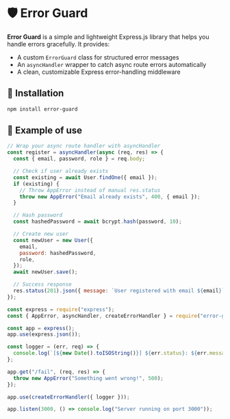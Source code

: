 # 🛡️ Error Guard

**Error Guard** is a simple and lightweight Express.js library that helps you handle errors gracefully.
It provides:
- A custom `ErrorGuard` class for structured error messages
- An `asyncHandler` wrapper to catch async route errors automatically
- A clean, customizable Express error-handling middleware

## 🚀 Installation

```bash
npm install error-guard
```

## 📌 Example of use

```javascript
// Wrap your async route handler with asyncHandler
const register = asyncHandler(async (req, res) => {
  const { email, password, role } = req.body;

  // Check if user already exists
  const existing = await User.findOne({ email });
  if (existing) {
    // Throw AppError instead of manual res.status
    throw new AppError("Email already exists", 400, { email });
  }

  // Hash password
  const hashedPassword = await bcrypt.hash(password, 10);

  // Create new user
  const newUser = new User({
    email,
    password: hashedPassword,
    role,
  });
  await newUser.save();

  // Success response
  res.status(201).json({ message: `User registered with email ${email}` });
});
```

```javascript
const express = require("express");
const { AppError, asyncHandler, createErrorHandler } = require("error-guard");

const app = express();
app.use(express.json());

const logger = (err, req) => {
  console.log(`[${new Date().toISOString()}] ${err.status}: ${err.message} - ${req.method} ${req.url}`);
};

app.get("/fail", (req, res) => {
  throw new AppError("Something went wrong!", 500);
});

app.use(createErrorHandler({ logger }));

app.listen(3000, () => console.log("Server running on port 3000"));
```
